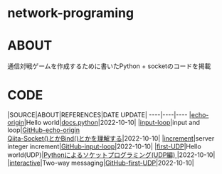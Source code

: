 # network-programing

# ABOUT
通信対戦ゲームを作成するために書いたPython + socketのコードを掲載

# CODE
|SOURCE|ABOUT|REFERENCES|DATE UPDATE|
----|----|----
|[echo-origin](socket/echo-origin)|Hello world|[docs.python](https://docs.python.org/ja/3/library/socket.html#example)|2022-10-10|
|[input-loop](socket/input-loop)|input and loop|[GitHub-echo-origin](socket/input-loop)<br>[Qiita-Socket()とかBind()とかを理解する](https://qiita.com/Michinosuke/items/0778a5344bdf81488114)|2022-10-10|
|[increment](socket/increment)|server integer increment|[GitHub-input-loop](socket/input-loop)|2022-10-10|
|[first-UDP](socket/firstUdp)|Hello world(UDP)|[Pythonによるソケットプログラミング(UDP編) ](https://note-tech.com/python_socket_programming_udp/?preview=true)|2022-10-10|
|[interactive](socket/interactive)|Two-way messaging|[GitHub-first-UDP](socket/firstUdp)|2022-10-10|
